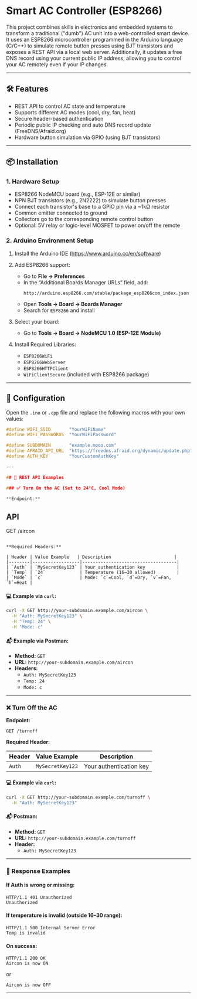 # Smart AC Controller (ESP8266)

This project combines skills in electronics and embedded systems to transform a traditional ("dumb") AC unit into a web-controlled smart device. It uses an ESP8266 microcontroller programmed in the Arduino language (C/C++) to simulate remote button presses using BJT transistors and exposes a REST API via a local web server. Additionally, it updates a free DNS record using your current public IP address, allowing you to control your AC remotely even if your IP changes.

---

## 🛠 Features

- REST API to control AC state and temperature
- Supports different AC modes (cool, dry, fan, heat)
- Secure header-based authentication
- Periodic public IP checking and auto DNS record update (FreeDNS/Afraid.org)
- Hardware button simulation via GPIO (using BJT transistors)

---

## 📦 Installation

### 1. Hardware Setup

- ESP8266 NodeMCU board (e.g., ESP-12E or similar)
- NPN BJT transistors (e.g., 2N2222) to simulate button presses
- Connect each transistor's base to a GPIO pin via a ~1kΩ resistor
- Common emitter connected to ground
- Collectors go to the corresponding remote control button
- Optional: 5V relay or logic-level MOSFET to power on/off the remote

### 2. Arduino Environment Setup

1. Install the Arduino IDE (https://www.arduino.cc/en/software)
2. Add ESP8266 support:
   - Go to **File → Preferences**
   - In the “Additional Boards Manager URLs” field, add:
     ```
     http://arduino.esp8266.com/stable/package_esp8266com_index.json
     ```
   - Open **Tools → Board → Boards Manager**
   - Search for `ESP8266` and install

3. Select your board:
   - Go to **Tools → Board → NodeMCU 1.0 (ESP-12E Module)**

4. Install Required Libraries:
   - `ESP8266WiFi`
   - `ESP8266WebServer`
   - `ESP8266HTTPClient`
   - `WiFiClientSecure` (included with ESP8266 package)

---

## 🔧 Configuration

Open the `.ino` or `.cpp` file and replace the following macros with your own values:

```cpp
#define WIFI_SSID       "YourWiFiName"
#define WIFI_PASSWORDS  "YourWiFiPassword"

#define SUBDOMAIN       "example.mooo.com"
#define AFRAID_API_URL  "https://freedns.afraid.org/dynamic/update.php?xxxxxxxxxxxx"
#define AUTH_KEY        "YourCustomAuthKey"

---

## 📡 REST API Examples

### ✅ Turn On the AC (Set to 24°C, Cool Mode)

**Endpoint:**  
```

## API
GET /aircon
```

**Required Headers:**

| Header | Value Example   | Description                        |
|--------|------------------|------------------------------------|
| `Auth` | `MySecretKey123` | Your authentication key            |
| `Temp` | `24`             | Temperature (16–30 allowed)        |
| `Mode` | `c`              | Mode: `c`=Cool, `d`=Dry, `v`=Fan, `h`=Heat |
```
#### 💻 Example via `curl`:

```bash
curl -X GET http://your-subdomain.example.com/aircon \
  -H "Auth: MySecretKey123" \
  -H "Temp: 24" \
  -H "Mode: c"
```

#### 📬 Example via Postman:

- **Method:** `GET`
- **URL:** `http://your-subdomain.example.com/aircon`
- **Headers:**
  - `Auth: MySecretKey123`
  - `Temp: 24`
  - `Mode: c`

---

### ❌ Turn Off the AC

**Endpoint:**  
```
GET /turnoff
```

**Required Header:**

| Header | Value Example   | Description             |
|--------|------------------|-------------------------|
| `Auth` | `MySecretKey123` | Your authentication key |

#### 💻 Example via `curl`:

```bash
curl -X GET http://your-subdomain.example.com/turnoff \
  -H "Auth: MySecretKey123"
```

#### 📬 Postman:

- **Method:** `GET`
- **URL:** `http://your-subdomain.example.com/turnoff`
- **Header:**
  - `Auth: MySecretKey123`

---

### 🧪 Response Examples

#### If Auth is wrong or missing:
```
HTTP/1.1 401 Unauthorized
Unauthorized
```

#### If temperature is invalid (outside 16–30 range):
```
HTTP/1.1 500 Internal Server Error
Temp is invalid
```

#### On success:
```
HTTP/1.1 200 OK
Aircon is now ON
```
or
```
Aircon is now OFF
```

---
